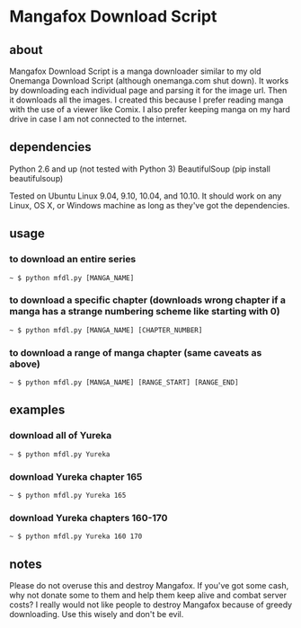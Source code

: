 Mangafox Download Script
========================

about
-----
Mangafox Download Script is a manga downloader similar to my old Onemanga Download Script (although onemanga.com shut down). It works by downloading each individual page and parsing it for the image url. Then it downloads all the images.
I created this because I prefer reading manga with the use of a viewer like Comix. I also prefer keeping manga on my hard drive in case I am not connected to the internet.

dependencies
------------
Python 2.6 and up (not tested with Python 3)
BeautifulSoup (pip install beautifulsoup)

Tested on Ubuntu Linux 9.04, 9.10, 10.04, and 10.10. It should work on any Linux, OS X, or Windows machine as long as they've got the dependencies.

usage
-----
### to download an entire series
    ~ $ python mfdl.py [MANGA_NAME]
### to download a specific chapter (downloads wrong chapter if a manga has a strange numbering scheme like starting with 0)
    ~ $ python mfdl.py [MANGA_NAME] [CHAPTER_NUMBER]
### to download a range of manga chapter (same caveats as above)
    ~ $ python mfdl.py [MANGA_NAME] [RANGE_START] [RANGE_END]

examples
--------
### download all of Yureka
    ~ $ python mfdl.py Yureka
### download Yureka chapter 165
    ~ $ python mfdl.py Yureka 165
### download Yureka chapters 160-170
    ~ $ python mfdl.py Yureka 160 170

notes
-----
Please do not overuse this and destroy Mangafox. If you've got some cash, why not donate some to them and help them keep alive and combat server costs? I really would not like people to destroy Mangafox because of greedy downloading. Use this wisely and don't be evil.
